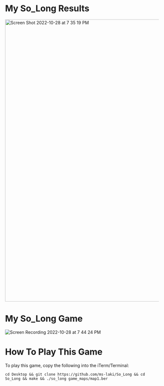 # My So_Long Results
<img width="925" alt="Screen Shot 2022-10-28 at 7 35 19 PM" src="https://user-images.githubusercontent.com/87255552/198549398-b7c6db0f-70e4-42f7-85b2-64460594823f.png">

# My So_Long Game

![Screen Recording 2022-10-28 at 7 44 24 PM](https://user-images.githubusercontent.com/87255552/198556347-4ca3fcf9-c18e-44c5-9a22-ce83c97a5bf3.gif)

# How To Play This Game

To play this game, copy the following into the iTerm/Terminal:

```
cd Desktop && git clone https://github.com/ms-laki/So_Long && cd So_Long && make && ./so_long game_maps/map1.ber
```
